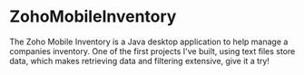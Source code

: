 # ZohoMobileInventory
The Zoho Mobile Inventory is a Java desktop application to help manage a companies inventory. One of the first projects I've built, using text files store data, which makes retrieving data and filtering extensive, give it a try!
